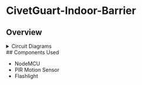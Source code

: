 # CivetGuart-Indoor-Barrier

## Overview


<details>
<summary>Circuit Diagrams</summary>
  <div style="display: flex; justify-content: center;">
  <img src="Pictures/PCB_board.png" alt="PCB_board" width="300" heigh = "400" />
  <img src="Pictures/PCB_schematic.png" alt="PCB_schematic" width="500" />
</div>
</details>
## Components Used

- NodeMCU
- PIR Motion Sensor
- Flashlight
  
<br />
